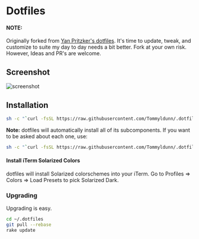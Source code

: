 # Dotfiles

#### NOTE:
Originally forked from [Yan Pritzker's dotfiles](https://github.com/skwp/dotfiles). It's time to update, tweak, and customize to suite my day to day needs a bit better. Fork at your own risk. However, Ideas and PR's are welcome.   

## Screenshot

![screenshot](http://i.imgur.com/3C1Ze.png)

## Installation

```bash
sh -c "`curl -fsSL https://raw.githubusercontent.com/Tommyldunn/.dotfiles/master/install.sh`"
```

**Note:** dotfiles will automatically install all of its subcomponents. If you want to be asked
about each one, use:

```bash
sh -c "`curl -fsSL https://raw.githubusercontent.com/Tommyldunn/.dotfiles/master/install.sh`" -s ask
```

#### Install iTerm Solarized Colors
dotfiles will install Solarized colorschemes into your iTerm. Go to Profiles => Colors => Load Presets to pick Solarized Dark.


### Upgrading

Upgrading is easy.

```bash
cd ~/.dotfiles
git pull --rebase
rake update
```
